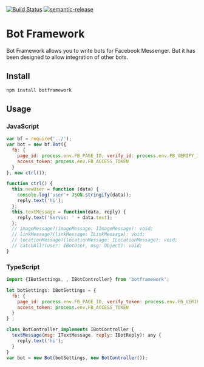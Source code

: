 [![Build Status](https://travis-ci.org/amitevski/botframework.svg?branch=master)](https://travis-ci.org/amitevski/botframework)
[![semantic-release](https://img.shields.io/badge/%20%20%F0%9F%93%A6%F0%9F%9A%80-semantic--release-e10079.svg)](https://github.com/semantic-release/semantic-release)

# Bot Framework

Bot Framework allows you to write bots for Facebook Messenger. But it has been designed to allow integration of other bots.

## Install
```bash
npm install botframework
```

## Usage

### JavaScript

```javascript
var bf = require('../');
var bot = new bf.Bot({
  fb: {
    page_id: process.env.FB_PAGE_ID, verify_id: process.env.FB_VERIFY_ID, port: process.env.FB_PORT,
    access_token: process.env.FB_ACCESS_TOKEN
  }
}, new ctrl());

function ctrl() {
  this.newUser = function (data) {
    console.log('user'+ JSON.stringify(data));
    reply.text('hi');
  };
  this.textMessage = function(data, reply) {
    reply.text('Servus: ' + data.text);
  };
  // imageMessage?(imageMessage: IImageMessage): void;
  // linkMessage?(linkMessage: ILinkMessage): void;
  // locationMessage?(locationMessage: ILocationMessage): void;
  // catchAll?(user: IBotUser, msg: Object): void;
}
```


### TypeScript

```javascript
import {IBotSettings, , IBotController} from 'botframework';

let botSettings: IBotSettings = {
  fb: {
    page_id: process.env.FB_PAGE_ID, verify_token: process.env.FB_VERIFY_ID, port: process.env.FB_PORT,
    access_token: process.env.FB_ACCESS_TOKEN
  }
} ;

class BotController implements IBotController {
  textMessage(msg: ITextMessage, reply: IBotReply): any {
    reply.text('hi');
  }
}
var bot = new Bot(botSettings, new BotController());
```